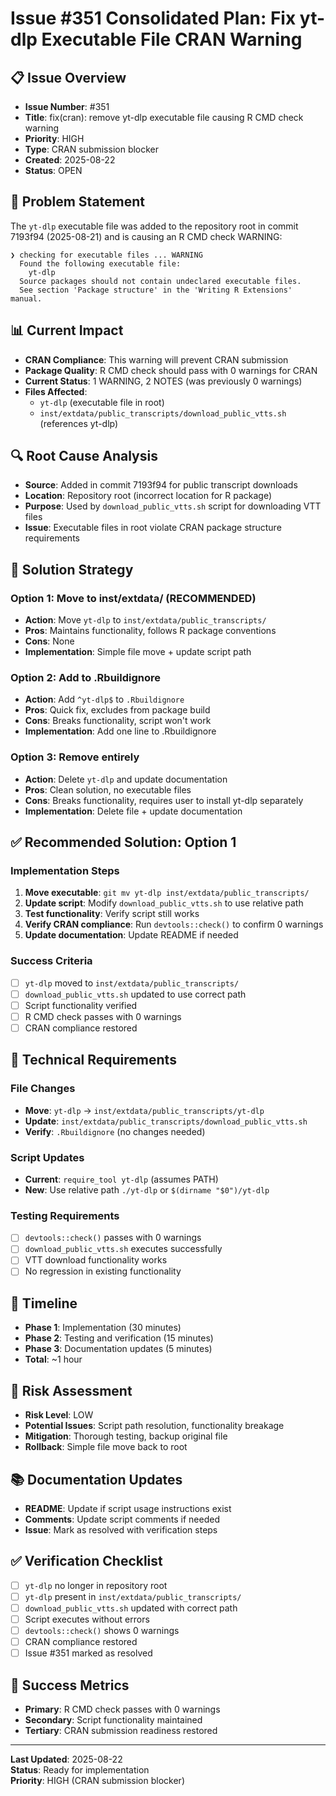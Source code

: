 # Issue #351 Consolidated Plan: Fix yt-dlp Executable File CRAN Warning

## 📋 **Issue Overview**
- **Issue Number**: #351
- **Title**: fix(cran): remove yt-dlp executable file causing R CMD check warning
- **Priority**: HIGH
- **Type**: CRAN submission blocker
- **Created**: 2025-08-22
- **Status**: OPEN

## 🎯 **Problem Statement**
The `yt-dlp` executable file was added to the repository root in commit 7193f94 (2025-08-21) and is causing an R CMD check WARNING:

```
❯ checking for executable files ... WARNING
  Found the following executable file:
    yt-dlp
  Source packages should not contain undeclared executable files.
  See section 'Package structure' in the 'Writing R Extensions' manual.
```

## 📊 **Current Impact**
- **CRAN Compliance**: This warning will prevent CRAN submission
- **Package Quality**: R CMD check should pass with 0 warnings for CRAN
- **Current Status**: 1 WARNING, 2 NOTES (was previously 0 warnings)
- **Files Affected**: 
  - `yt-dlp` (executable file in root)
  - `inst/extdata/public_transcripts/download_public_vtts.sh` (references yt-dlp)

## 🔍 **Root Cause Analysis**
- **Source**: Added in commit 7193f94 for public transcript downloads
- **Location**: Repository root (incorrect location for R package)
- **Purpose**: Used by `download_public_vtts.sh` script for downloading VTT files
- **Issue**: Executable files in root violate CRAN package structure requirements

## 🎯 **Solution Strategy**

### **Option 1: Move to inst/extdata/ (RECOMMENDED)**
- **Action**: Move `yt-dlp` to `inst/extdata/public_transcripts/`
- **Pros**: Maintains functionality, follows R package conventions
- **Cons**: None
- **Implementation**: Simple file move + update script path

### **Option 2: Add to .Rbuildignore**
- **Action**: Add `^yt-dlp$` to `.Rbuildignore`
- **Pros**: Quick fix, excludes from package build
- **Cons**: Breaks functionality, script won't work
- **Implementation**: Add one line to .Rbuildignore

### **Option 3: Remove entirely**
- **Action**: Delete `yt-dlp` and update documentation
- **Pros**: Clean solution, no executable files
- **Cons**: Breaks functionality, requires user to install yt-dlp separately
- **Implementation**: Delete file + update documentation

## ✅ **Recommended Solution: Option 1**

### **Implementation Steps**
1. **Move executable**: `git mv yt-dlp inst/extdata/public_transcripts/`
2. **Update script**: Modify `download_public_vtts.sh` to use relative path
3. **Test functionality**: Verify script still works
4. **Verify CRAN compliance**: Run `devtools::check()` to confirm 0 warnings
5. **Update documentation**: Update README if needed

### **Success Criteria**
- [ ] `yt-dlp` moved to `inst/extdata/public_transcripts/`
- [ ] `download_public_vtts.sh` updated to use correct path
- [ ] Script functionality verified
- [ ] R CMD check passes with 0 warnings
- [ ] CRAN compliance restored

## 🔧 **Technical Requirements**

### **File Changes**
- **Move**: `yt-dlp` → `inst/extdata/public_transcripts/yt-dlp`
- **Update**: `inst/extdata/public_transcripts/download_public_vtts.sh`
- **Verify**: `.Rbuildignore` (no changes needed)

### **Script Updates**
- **Current**: `require_tool yt-dlp` (assumes PATH)
- **New**: Use relative path `./yt-dlp` or `$(dirname "$0")/yt-dlp`

### **Testing Requirements**
- [ ] `devtools::check()` passes with 0 warnings
- [ ] `download_public_vtts.sh` executes successfully
- [ ] VTT download functionality works
- [ ] No regression in existing functionality

## 📅 **Timeline**
- **Phase 1**: Implementation (30 minutes)
- **Phase 2**: Testing and verification (15 minutes)
- **Phase 3**: Documentation updates (5 minutes)
- **Total**: ~1 hour

## 🚨 **Risk Assessment**
- **Risk Level**: LOW
- **Potential Issues**: Script path resolution, functionality breakage
- **Mitigation**: Thorough testing, backup original file
- **Rollback**: Simple file move back to root

## 📚 **Documentation Updates**
- **README**: Update if script usage instructions exist
- **Comments**: Update script comments if needed
- **Issue**: Mark as resolved with verification steps

## ✅ **Verification Checklist**
- [ ] `yt-dlp` no longer in repository root
- [ ] `yt-dlp` present in `inst/extdata/public_transcripts/`
- [ ] `download_public_vtts.sh` updated with correct path
- [ ] Script executes without errors
- [ ] `devtools::check()` shows 0 warnings
- [ ] CRAN compliance restored
- [ ] Issue #351 marked as resolved

## 🎯 **Success Metrics**
- **Primary**: R CMD check passes with 0 warnings
- **Secondary**: Script functionality maintained
- **Tertiary**: CRAN submission readiness restored

---

**Last Updated**: 2025-08-22  
**Status**: Ready for implementation  
**Priority**: HIGH (CRAN submission blocker)
